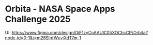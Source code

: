 # Orbita - NASA Space Apps Challenge 2025

UI: https://www.figma.com/design/DiF1zyCpAAUlC05XOChcCP/Orbita?node-id=0-1&t=m26SInfWuviXdT7m-1
